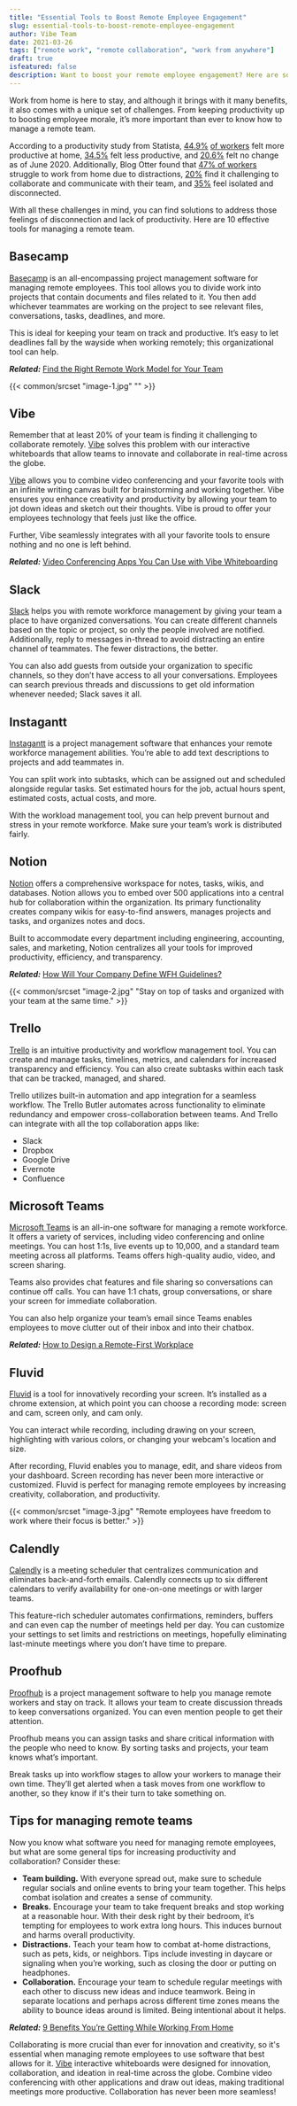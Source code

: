 ```yaml
---
title: "Essential Tools to Boost Remote Employee Engagement"
slug: essential-tools-to-boost-remote-employee-engagement
author: Vibe Team
date: 2021-03-26
tags: ["remote work", "remote collaboration", "work from anywhere"]
draft: true
isfeatured: false
description: Want to boost your remote employee engagement? Here are some of the most effective tools to promote employee producitivity.
---
```




Work from home is here to stay, and although it brings with it many benefits, it also comes with a unique set of challenges. From keeping productivity up to boosting employee morale, it’s more important than ever to know how to manage a remote team.

According to a productivity study from Statista, [44.9%](https://www.statista.com/statistics/1140732/work-from-home-productivity-employees-us/) [of workers](https://www.statista.com/statistics/1140732/work-from-home-productivity-employees-us/) felt more productive at home, [34.5%](https://www.statista.com/statistics/1140732/work-from-home-productivity-employees-us/) felt less productive, and [20.6%](https://www.statista.com/statistics/1140732/work-from-home-productivity-employees-us/) felt no change as of June 2020. Additionally, Blog Otter found that [47% of workers](https://blog.otter.ai/work-from-home-statistics/) struggle to work from home due to distractions, [20%](https://blog.otter.ai/work-from-home-statistics/) find it challenging to collaborate and communicate with their team, and [35%](https://blog.otter.ai/work-from-home-statistics/) feel isolated and disconnected.

With all these challenges in mind, you can find solutions to address those feelings of disconnection and lack of productivity. Here are 10 effective tools for managing a remote team.

## Basecamp

[Basecamp](https://basecamp.com/) is an all-encompassing project management software for managing remote employees. This tool allows you to divide work into projects that contain documents and files related to it. You then add whichever teammates are working on the project to see relevant files, conversations, tasks, deadlines, and more.

This is ideal for keeping your team on track and productive. It’s easy to let deadlines fall by the wayside when working remotely; this organizational tool can help.

***Related:*** [Find the Right Remote Work Model for Your Team](https://vibe.us/blog/find-the-right-remote-work-model-for-your-team/)


{{< common/srcset "image-1.jpg" "" >}}

## Vibe

Remember that at least 20% of your team is finding it challenging to collaborate remotely. [Vibe](https://vibe.us/) solves this problem with our interactive whiteboards that allow teams to innovate and collaborate in real-time across the globe.

[Vibe](https://vibe.us/hardware/) allows you to combine video conferencing and your favorite tools with an infinite writing canvas built for brainstorming and working together. Vibe ensures you enhance creativity and productivity by allowing your team to jot down ideas and sketch out their thoughts. Vibe is proud to offer your employees technology that feels just like the office.

Further, Vibe seamlessly integrates with all your favorite tools to ensure nothing and no one is left behind.

***Related:*** [Video Conferencing Apps You Can Use with Vibe Whiteboarding](https://vibe.us/blog/video-conferencing-apps-with-whiteboard/)

## Slack

[Slack](https://slack.com/) helps you with remote workforce management by giving your team a place to have organized conversations. You can create different channels based on the topic or project, so only the people involved are notified. Additionally, reply to messages in-thread to avoid distracting an entire channel of teammates. The fewer distractions, the better.

You can also add guests from outside your organization to specific channels, so they don’t have access to all your conversations. Employees can search previous threads and discussions to get old information whenever needed; Slack saves it all.

## Instagantt

[Instagantt](https://instagantt.com/gantt-chart-features) is a project management software that enhances your remote workforce management abilities. You’re able to add text descriptions to projects and add teammates in.

You can split work into subtasks, which can be assigned out and scheduled alongside regular tasks. Set estimated hours for the job, actual hours spent, estimated costs, actual costs, and more.

With the workload management tool, you can help prevent burnout and stress in your remote workforce. Make sure your team’s work is distributed fairly.

## Notion

[Notion](https://www.notion.so/) [](https://www.notion.so/)offers a comprehensive workspace for notes, tasks, wikis, and databases. Notion allows you to embed over 500 applications into a central hub for collaboration within the organization. Its primary functionality creates company wikis for easy-to-find answers, manages projects and tasks, and organizes notes and docs.

Built to accommodate every department including engineering, accounting, sales, and marketing, Notion centralizes all your tools for improved productivity, efficiency, and transparency.

***Related:*** [How Will Your Company Define WFH Guidelines?](https://vibe.us/blog/how-will-your-company-define-wfh-guidelines/)


{{< common/srcset "image-2.jpg" "Stay on top of tasks and organized with your team at the same time." >}}

## Trello

[Trello](https://trello.com/en-US) is an intuitive productivity and workflow management tool. You can create and manage tasks, timelines, metrics, and calendars for increased transparency and efficiency. You can also create subtasks within each task that can be tracked, managed, and shared.

Trello utilizes built-in automation and app integration for a seamless workflow. The Trello Butler automates across functionality to eliminate redundancy and empower cross-collaboration between teams. And Trello can integrate with all the top collaboration apps like:

- Slack
- Dropbox
- Google Drive
- Evernote
- Confluence
## Microsoft Teams

[Microsoft Teams](https://www.microsoft.com/en-us/microsoft-teams/group-chat-software) is an all-in-one software for managing a remote workforce. It offers a variety of services, including video conferencing and online meetings. You can host 1:1s, live events up to 10,000, and a standard team meeting across all platforms. Teams offers high-quality audio, video, and screen sharing.

Teams also provides chat features and file sharing so conversations can continue off calls. You can have 1:1 chats, group conversations, or share your screen for immediate collaboration.

You can also help organize your team’s email since Teams enables employees to move clutter out of their inbox and into their chatbox.

***Related:*** [How to Design a Remote-First Workplace](https://vibe.us/blog/how-to-design-a-remote-first-workplace/)

## Fluvid

[Fluvid](https://fluvid.com/) is a tool for innovatively recording your screen. It’s installed as a chrome extension, at which point you can choose a recording mode: screen and cam, screen only, and cam only.

You can interact while recording, including drawing on your screen, highlighting with various colors, or changing your webcam's location and size.

After recording, Fluvid enables you to manage, edit, and share videos from your dashboard. Screen recording has never been more interactive or customized. Fluvid is perfect for managing remote employees by increasing creativity, collaboration, and productivity.


{{< common/srcset "image-3.jpg" "Remote employees have freedom to work where their focus is better." >}}

## Calendly

[Calendly](https://calendly.com/) is a meeting scheduler that centralizes communication and eliminates back-and-forth emails. Calendly connects up to six different calendars to verify availability for one-on-one meetings or with larger teams.

This feature-rich scheduler automates confirmations, reminders, buffers and can even cap the number of meetings held per day. You can customize your settings to set limits and restrictions on meetings, hopefully eliminating last-minute meetings where you don’t have time to prepare.

## Proofhub

[Proofhub](https://www.proofhub.com/features) is a project management software to help you manage remote workers and stay on track. It allows your team to create discussion threads to keep conversations organized. You can even mention people to get their attention.

Proofhub means you can assign tasks and share critical information with the people who need to know. By sorting tasks and projects, your team knows what’s important.

Break tasks up into workflow stages to allow your workers to manage their own time. They’ll get alerted when a task moves from one workflow to another, so they know if it's their turn to take something on.

## Tips for managing remote teams 

Now you know what software you need for managing remote employees, but what are some general tips for increasing productivity and collaboration? Consider these:

- **Team building.** With everyone spread out, make sure to schedule regular socials and online events to bring your team together. This helps combat isolation and creates a sense of community.
- **Breaks.** Encourage your team to take frequent breaks and stop working at a reasonable hour. With their desk right by their bedroom, it’s tempting for employees to work extra long hours. This induces burnout and harms overall productivity.
- **Distractions.** Teach your team how to combat at-home distractions, such as pets, kids, or neighbors. Tips include investing in daycare or signaling when you’re working, such as closing the door or putting on headphones.
- **Collaboration.** Encourage your team to schedule regular meetings with each other to discuss new ideas and induce teamwork. Being in separate locations and perhaps across different time zones means the ability to bounce ideas around is limited. Being intentional about it helps.

***Related:*** [9 Benefits You’re Getting While Working From Home](https://vibe.us/blog/9-benefits-youre-getting-from-working-from-home/)

Collaborating is more crucial than ever for innovation and creativity, so it's essential when managing remote employees to use software that best allows for it. [Vibe](https://vibe.us/software/) interactive whiteboards were designed for innovation, collaboration, and ideation in real-time across the globe. Combine video conferencing with other applications and draw out ideas, making traditional meetings more productive. Collaboration has never been more seamless!
